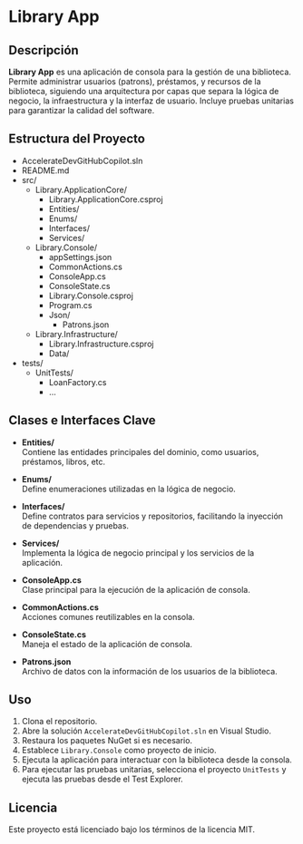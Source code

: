 # Library App

## Descripción

**Library App** es una aplicación de consola para la gestión de una biblioteca. Permite administrar usuarios (patrons), préstamos, y recursos de la biblioteca, siguiendo una arquitectura por capas que separa la lógica de negocio, la infraestructura y la interfaz de usuario. Incluye pruebas unitarias para garantizar la calidad del software.

## Estructura del Proyecto

- AccelerateDevGitHubCopilot.sln
- README.md
- src/
  - Library.ApplicationCore/
    - Library.ApplicationCore.csproj
    - Entities/
    - Enums/
    - Interfaces/
    - Services/
  - Library.Console/
    - appSettings.json
    - CommonActions.cs
    - ConsoleApp.cs
    - ConsoleState.cs
    - Library.Console.csproj
    - Program.cs
    - Json/
      - Patrons.json
  - Library.Infrastructure/
    - Library.Infrastructure.csproj
    - Data/
- tests/
  - UnitTests/
    - LoanFactory.cs
    - ...

## Clases e Interfaces Clave

- **Entities/**  
  Contiene las entidades principales del dominio, como usuarios, préstamos, libros, etc.

- **Enums/**  
  Define enumeraciones utilizadas en la lógica de negocio.

- **Interfaces/**  
  Define contratos para servicios y repositorios, facilitando la inyección de dependencias y pruebas.

- **Services/**  
  Implementa la lógica de negocio principal y los servicios de la aplicación.

- **ConsoleApp.cs**  
  Clase principal para la ejecución de la aplicación de consola.

- **CommonActions.cs**  
  Acciones comunes reutilizables en la consola.

- **ConsoleState.cs**  
  Maneja el estado de la aplicación de consola.

- **Patrons.json**  
  Archivo de datos con la información de los usuarios de la biblioteca.

## Uso

1. Clona el repositorio.
2. Abre la solución `AccelerateDevGitHubCopilot.sln` en Visual Studio.
3. Restaura los paquetes NuGet si es necesario.
4. Establece `Library.Console` como proyecto de inicio.
5. Ejecuta la aplicación para interactuar con la biblioteca desde la consola.
6. Para ejecutar las pruebas unitarias, selecciona el proyecto `UnitTests` y ejecuta las pruebas desde el Test Explorer.

## Licencia

Este proyecto está licenciado bajo los términos de la licencia MIT.

